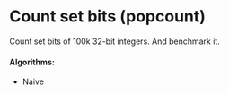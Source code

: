 # Count set bits (popcount)

Count set bits of 100k 32-bit integers. And benchmark it.

#### Algorithms:

- Naive
